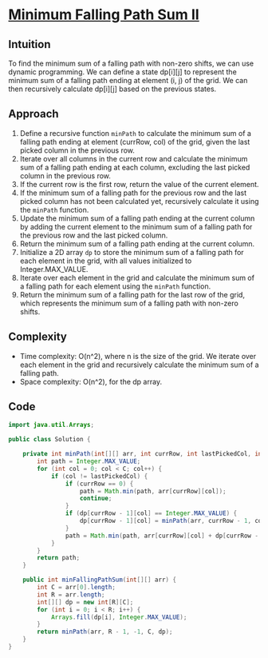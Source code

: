 
# [Minimum Falling Path Sum II](https://leetcode.com/problems/minimum-falling-path-sum-ii/?envType=daily-question&envId=2024-04-26)

## Intuition
To find the minimum sum of a falling path with non-zero shifts, we can use dynamic programming. We can define a state dp[i][j] to represent the minimum sum of a falling path ending at element (i, j) of the grid. We can then recursively calculate dp[i][j] based on the previous states.

## Approach
1. Define a recursive function `minPath` to calculate the minimum sum of a falling path ending at element (currRow, col) of the grid, given the last picked column in the previous row.
2. Iterate over all columns in the current row and calculate the minimum sum of a falling path ending at each column, excluding the last picked column in the previous row.
3. If the current row is the first row, return the value of the current element.
4. If the minimum sum of a falling path for the previous row and the last picked column has not been calculated yet, recursively calculate it using the `minPath` function.
5. Update the minimum sum of a falling path ending at the current column by adding the current element to the minimum sum of a falling path for the previous row and the last picked column.
6. Return the minimum sum of a falling path ending at the current column.
7. Initialize a 2D array `dp` to store the minimum sum of a falling path for each element in the grid, with all values initialized to Integer.MAX_VALUE.
8. Iterate over each element in the grid and calculate the minimum sum of a falling path for each element using the `minPath` function.
9. Return the minimum sum of a falling path for the last row of the grid, which represents the minimum sum of a falling path with non-zero shifts.

## Complexity
- Time complexity: O(n^2), where n is the size of the grid. We iterate over each element in the grid and recursively calculate the minimum sum of a falling path.
- Space complexity: O(n^2), for the dp array.

## Code
```java
import java.util.Arrays;

public class Solution {

    private int minPath(int[][] arr, int currRow, int lastPickedCol, int C, int[][] dp) {
        int path = Integer.MAX_VALUE;
        for (int col = 0; col < C; col++) {
            if (col != lastPickedCol) {
                if (currRow == 0) {
                    path = Math.min(path, arr[currRow][col]);
                    continue;
                }
                if (dp[currRow - 1][col] == Integer.MAX_VALUE) {
                    dp[currRow - 1][col] = minPath(arr, currRow - 1, col, C, dp);
                }
                path = Math.min(path, arr[currRow][col] + dp[currRow - 1][col]);
            }
        }
        return path;
    }

    public int minFallingPathSum(int[][] arr) {
        int C = arr[0].length;
        int R = arr.length;
        int[][] dp = new int[R][C];
        for (int i = 0; i < R; i++) {
            Arrays.fill(dp[i], Integer.MAX_VALUE);
        }
        return minPath(arr, R - 1, -1, C, dp);
    }
}
